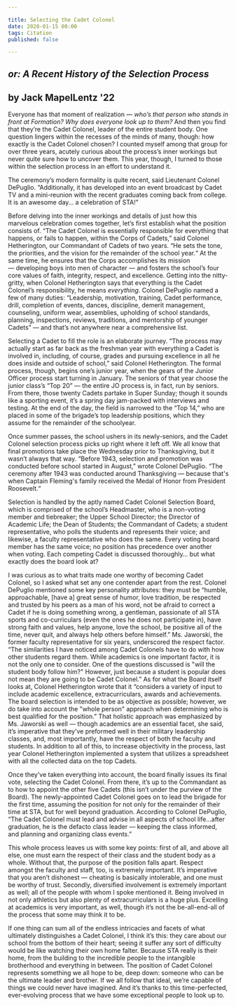 ```yaml
---

title: Selecting the Cadet Colonel
date: 2020-01-15 00:00
tags: Citation
published: false

---
```


## *or: A Recent History of the Selection Process*

## by Jack MapelLentz '22

Everyone has that moment of realization — *who’s that person who stands in front at Formation? Why does everyone look up to them?* And then you find that they’re the Cadet Colonel, leader of the entire student body. One question lingers within the recesses of the minds of many, though: how exactly is the Cadet Colonel chosen? I counted myself among that group for over three years, acutely curious about the process’s inner workings but never quite sure how to uncover them. This year, though, I turned to those within the selection process in an effort to understand it.

The ceremony’s modern formality is quite recent, said Lieutenant Colonel DePuglio. “Additionally, it has developed into an event broadcast by Cadet TV and a mini-reunion with the recent graduates coming back from college. It is an awesome day… a celebration of STA!”

Before delving into the inner workings and details of just how this marvelous celebration comes together, let’s first establish what the position consists of. “The Cadet Colonel is essentially responsible for everything that happens, or fails to happen, within the Corps of Cadets,” said Colonel Hetherington, our Commandant of Cadets of two years. “He sets the tone, the priorities, and the vision for the remainder of the school year.“ At the same time, he ensures that the Corps accomplishes its mission — developing boys into men of character — and fosters the school’s four core values of faith, integrity, respect, and excellence. Getting into the nitty-gritty, when Colonel Hetherington says that everything is the Cadet Colonel’s responsibility, he means *everything*. Colonel DePuglio named a few of many duties: “Leadership, motivation, training, Cadet performance, drill, completion of events, dances, discipline, demerit management, counseling, uniform wear, assemblies, upholding of school standards, planning, inspections, reviews, traditions, and mentorship of younger Cadets” — and that’s not anywhere near a comprehensive list.

Selecting a Cadet to fill the role is an elaborate journey. “The process may actually start as far back as the freshman year with everything a Cadet is involved in, including, of course, grades and pursuing excellence in all he does inside and outside of school,” said Colonel Hetherington. The formal process, though, begins one’s junior year, when the gears of the Junior Officer process start turning in January. The seniors of that year choose the junior class’s “Top 20” — the entire JO process is, in fact, run by seniors. From there, those twenty Cadets partake in Super Sunday; though it sounds like a sporting event, it’s a spring day jam-packed with interviews and testing. At the end of the day, the field is narrowed to the “Top 14,” who are placed in some of the brigade’s top leadership positions, which they assume for the remainder of the schoolyear.

Once summer passes, the school ushers in its newly-seniors, and the Cadet Colonel selection process picks up right where it left off. We all know that final promotions take place the Wednesday prior to Thanksgiving, but it wasn’t always that way. “Before 1943, selection and promotion was conducted before school started in August,” wrote Colonel DePuglio. “The ceremony after 1943 was conducted around Thanksgiving — because that's when Captain Fleming's family received the Medal of Honor from President Roosevelt.“

Selection is handled by the aptly named Cadet Colonel Selection Board, which is comprised of the school’s Headmaster, who is a non-voting member and tiebreaker; the Upper School Director; the Director of Academic Life; the Dean of Students; the Commandant of Cadets; a student representative, who polls the students and represents their voice; and likewise, a faculty representative who does the same. Every voting board member has the same voice; no position has precedence over another when voting. Each competing Cadet is discussed thoroughly… but what exactly does the board look at?

I was curious as to what traits made one worthy of becoming Cadet Colonel, so I asked what set any one contender apart from the rest. Colonel DePuglio mentioned some key personality attributes: they must be “humble, approachable, [have a] great sense of humor, love tradition, be respected and trusted by his peers as a man of his word, not be afraid to correct a Cadet if he is doing something wrong, a gentleman, passionate of all STA sports and co-curriculars (even the ones he does not participate in), have strong faith and values, help anyone, love the school, be positive all of the time, never quit, and always help others before himself.” Ms. Jaworski, the former faculty representative for six years, underscored the respect factor. “The similarities I have noticed among Cadet Colonels have to do with how other students regard them. While academics is one important factor, it is not the only one to consider. One of the questions discussed is "will the student body follow him?" However, just because a student is popular does not mean they are going to be Cadet Colonel.” As for what the Board itself looks at, Colonel Hetherington wrote that it “considers a variety of input to include academic excellence, extracurriculars, awards and achievements. The board selection is intended to be as objective as possible; however, we do take into account the "whole person" approach when determining who is best qualified for the position.” That holistic approach was emphasized by Ms. Jaworski as well — though academics are an essential facet, she said, it’s imperative that they’ve preformed well in their military leadership classes, and, most importantly, have the respect of both the faculty and students. In addition to all of this, to increase objectivity in the process, last year Colonel Hetherington implemented a system that utilizes a spreadsheet with all the collected data on the top Cadets.

Once they’ve taken everything into account, the board finally issues its final vote, selecting the Cadet Colonel. From there, it’s up to the Commandant as to how to appoint the other five Cadets (this isn’t under the purview of the Board). The newly-appointed Cadet Colonel goes on to lead the brigade for the first time, assuming the position for not only for the remainder of their time at STA, but for well beyond graduation. According to Colonel DePuglio, “The Cadet Colonel must lead and advise in all aspects of school life…after graduation, he is the defacto class leader — keeping the class informed, and planning and organizing class events.”

This whole process leaves us with some key points: first of all, and above all else, one must earn the respect of their class and the student body as a whole. Without that, the purpose of the position falls apart. Respect amongst the faculty and staff, too, is extremely important. It’s imperative that you aren’t dishonest — cheating is basically intolerable, and one must be worthy of trust. Secondly, diversified involvement is extremely important as well; all of the people with whom I spoke mentioned it. Being involved in not only athletics but also plenty of extracurriculars is a huge plus. Excelling at academics is very important, as well, though it’s not the be-all-end-all of the process that some may think it to be.

If one thing can sum all of the endless intricacies and facets of what ultimately distinguishes a Cadet Colonel, I think it’s this: they care about our school from the bottom of their heart; seeing it suffer any sort of difficulty would be like watching their own home falter. Because STA really is their home, from the building to the incredible people to the intangible brotherhood and everything in between. The position of Cadet Colonel represents something we all hope to be, deep down: someone who can be the ultimate leader and brother. If we all follow that ideal, we’re capable of things we could never have imagined. And it’s thanks to this time-perfected, ever-evolving process that we have some exceptional people to look up to.
